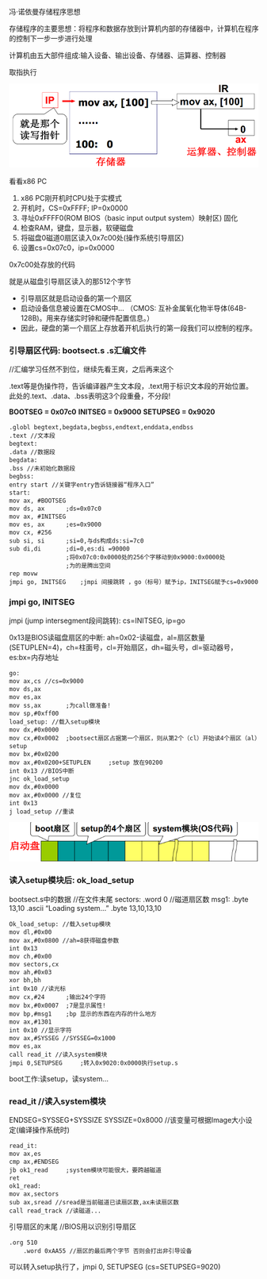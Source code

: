 冯·诺依曼存储程序思想

存储程序的主要思想：将程序和数据存放到计算机内部的存储器中，计算机在程序的控制下一步一步进行处理

计算机由五大部件组成:输入设备、输出设备、存储器、运算器、控制器



取指执行

![image-20210122135745524](images/1/image-20210122135745524.png)

看看x86 PC

1. x86 PC刚开机时CPU处于实模式
2. 开机时，CS=0xFFFF; IP=0x0000
3. 寻址0xFFFF0(ROM BIOS（basic input output system）映射区)  固化
4. 检查RAM，键盘，显示器，软硬磁盘
5. 将磁盘0磁道0扇区读入0x7c00处(操作系统引导扇区)
6. 设置cs=0x07c0，ip=0x0000



0x7c00处存放的代码

就是从磁盘引导扇区读入的那512个字节

* 引导扇区就是启动设备的第一个扇区
* 启动设备信息被设置在CMOS中… （CMOS: 互补金属氧化物半导体(64B-128B)。用来存储实时钟和硬件配置信息。）
* 因此，硬盘的第一个扇区上存放着开机后执行的第一段我们可以控制的程序。



### 引导扇区代码: bootsect.s       .s汇编文件

//汇编学习任然不到位，继续先看王爽，之后再来这个

.text等是伪操作符，告诉编译器产生文本段，.text用于标识文本段的开始位置。此处的.text、.data、.bss表明这3个段重叠，不分段!

**BOOTSEG = 0x07c0**
**INITSEG = 0x9000**
**SETUPSEG = 0x9020**

```assembly
.globl begtext,begdata,begbss,endtext,enddata,endbss
.text //文本段
begtext:
.data //数据段
begdata:
.bss //未初始化数据段
begbss:
entry start //关键字entry告诉链接器“程序入口”
start:
mov ax, #BOOTSEG 
mov ds, ax		;ds=0x07c0
mov ax, #INITSEG 
mov es, ax		;es=0x9000
mov cx, #256 
sub si, si 		;si=0,与ds构成ds:si=7c0
sub di,di		;di=0,es:di =90000	
				;将0x07c0:0x0000处的256个字移动到0x9000:0x0000处
				;为的是腾出空间
rep movw 
jmpi go, INITSEG 	;jmpi 间接跳转 ，go（标号）赋予ip，INITSEG赋予cs=0x9000
```



### jmpi go, INITSEG

jmpi (jump intersegment段间跳转): cs=INITSEG, ip=go

0x13是BIOS读磁盘扇区的中断: ah=0x02-读磁盘，al=扇区数量(SETUPLEN=4)，ch=柱面号，cl=开始扇区，dh=磁头号，dl=驱动器号，es:bx=内存地址

```assembly
go: 
mov ax,cs //cs=0x9000
mov ds,ax 
mov es,ax 
mov ss,ax 		;为call做准备!
mov sp,#0xff00
load_setup: //载入setup模块
mov dx,#0x0000 
mov cx,#0x0002 	;bootsect扇区占据第一个扇区，则从第2个（cl）开始读4个扇区（al）setup
mov bx,#0x0200
mov ax,#0x0200+SETUPLEN 	;setup 放在90200
int 0x13 //BIOS中断
jnc ok_load_setup
mov dx,#0x0000
mov ax,#0x0000 //复位
int 0x13
j load_setup //重读
```

![image-20210125214500929](images/1/image-20210125214500929.png)

### 读入setup模块后: ok_load_setup

bootsect.s中的数据 //在文件末尾
sectors: .word 0 //磁道扇区数
msg1: .byte 13,10
			.ascii “Loading system...”
			.byte 13,10,13,10

```assembly
Ok_load_setup: //载入setup模块
mov dl,#0x00 
mov ax,#0x0800 //ah=8获得磁盘参数
int 0x13 
mov ch,#0x00 
mov sectors,cx
mov ah,#0x03 
xor bh,bh 
int 0x10 //读光标
mov cx,#24 		;输出24个字符
mov bx,#0x0007	;7是显示属性!
mov bp,#msg1 	;bp 显示的东西在内存的什么地方
mov ax,#1301 
int 0x10 //显示字符
mov ax,#SYSSEG //SYSSEG=0x1000 
mov es,ax 
call read_it //读入system模块
jmpi 0,SETUPSEG		;转入0x9020:0x0000执行setup.s

```

boot工作:读setup，读system…



### read_it //读入system模块

ENDSEG=SYSSEG+SYSSIZE
SYSSIZE=0x8000 //该变量可根据Image大小设定(编译操作系统时)

```assembly
read_it: 
mov ax,es 
cmp ax,#ENDSEG 
jb ok1_read 	;system模块可能很大，要跨越磁道
ret
ok1_read:
mov ax,sectors 
sub ax,sread //sread是当前磁道已读扇区数,ax未读扇区数
call read_track //读磁道...
```



引导扇区的末尾 //BIOS用以识别引导扇区

```assembly
.org 510
	.word 0xAA55 //扇区的最后两个字节 否则会打出非引导设备

```

可以转入setup执行了，jmpi 0, SETUPSEG			(cs=SETUPSEG=9020)

